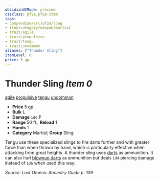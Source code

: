 ```yaml
---
obsidianUIMode: preview
cssclass: pf2e,pf2e-item
tags:
- compendium/src/pf2e/loag
- item/category/weapon/martial
- trait/agile
- trait/propulsive
- trait/tengu
- trait/uncommon
aliases: ["Thunder Sling"]
itemLevel: 0
price: 5 gp
---
```

# Thunder Sling *Item 0*  
[agile](../../../rules/traits/agile.md)  [propulsive](../../../rules/traits/propulsive.md)  [tengu](../../../rules/traits/tengu-b1.md)  [uncommon](../../../rules/traits/uncommon.md)  

- **Price** 5 gp
- **Bulk** L
- **Damage** `1d6` P
- **Range** 50 ft.; **Reload** 1
- **Hands** 1
- **Category** Martial; **Group** Sling 

Tengu use these specialized slings to fire darts further and with greater force than when thrown by hand, which is particularly effective when attacking from great heights. A thunder sling uses [darts](dart.md) as ammunition. It can also hurl [blowgun darts](blowgun-dart.md) as ammunition but deals `1d4` piercing damage instead of `1d6` when used this way.

*Source: Lost Omens: Ancestry Guide p. 139*
